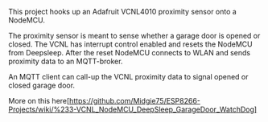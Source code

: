 This project hooks up an Adafruit VCNL4010 proximity sensor onto a NodeMCU.

The proximity sensor is meant to sense whether a garage door is opened or closed. The VCNL has interrupt control enabled and resets the NodeMCU from Deepsleep. After the reset NodeMCU connects to WLAN and sends proximity data to an MQTT-broker.

An MQTT client can call-up the VCNL proximity data to signal opened or closed garage door.

More on this here[https://github.com/Midgie75/ESP8266-Projects/wiki/%233-VCNL_NodeMCU_DeepSleep_GarageDoor_WatchDog]
